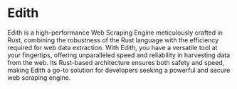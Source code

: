 # Edith

Edith is a high-performance Web Scraping Engine meticulously crafted in Rust, combining the robustness of the Rust language with the efficiency required for web data extraction. With Edith, you have a versatile tool at your fingertips, offering unparalleled speed and reliability in harvesting data from the web. Its Rust-based architecture ensures both safety and speed, making Edith a go-to solution for developers seeking a powerful and secure web scraping engine.